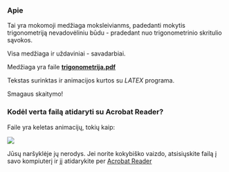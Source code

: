 ### Apie

Tai yra mokomoji medžiaga moksleivianms, padedanti mokytis trigonometriją nevadovėliniu būdu - pradedant nuo trigonometrinio skritulio sąvokos. 

Visa medžiaga ir uždaviniai - savadarbiai.

Medžiaga yra faile **[trigonometrija.pdf](trigonometrija.pdf)**

Tekstas surinktas ir animacijos kurtos su *LATEX* programa.

Smagaus skaitymo!

### Kodėl verta failą atidaryti su Acrobat Reader?
Faile yra keletas animacijų, tokių kaip:

![](trigonometrija)

Jūsų naršyklėje jų nerodys. Jei norite kokybiško vaizdo, atsisiųskite failą į savo kompiuterį ir jį atidarykite per [Acrobat Reader](https://get.adobe.com/reader/) 



